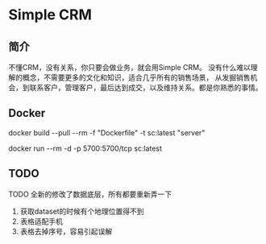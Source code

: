 # Simple CRM

## 简介

不懂CRM，没有关系，你只要会做业务，就会用Simple CRM。
没有什么难以理解的概念，不需要更多的文化和知识，适合几乎所有的销售场景，
从发掘销售机会，到联系客户，管理客户，最后达到成交，以及维持关系。都是你熟悉的事情。

## Docker

docker build --pull --rm -f "Dockerfile" -t sc:latest "server"

docker run --rm -d  -p 5700:5700/tcp sc:latest

## TODO

TODO 全新的修改了数据底层，所有都要重新弄一下

1. 获取dataset的时候有个地理位置得不到
2. 表格适配手机
3. 表格去掉序号，容易引起误解